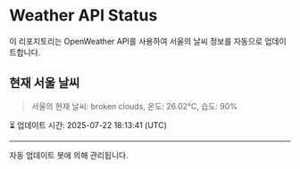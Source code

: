 
# Weather API Status

이 리포지토리는 OpenWeather API를 사용하여 서울의 날씨 정보를 자동으로 업데이트합니다.

## 현재 서울 날씨
> 서울의 현재 날씨: broken clouds, 온도: 26.02°C, 습도: 90%

⏳ 업데이트 시간: 2025-07-22 18:13:41 (UTC)

---
자동 업데이트 봇에 의해 관리됩니다.
